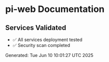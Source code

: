 # pi-web Documentation

## Services Validated
- ✅ All services deployment tested
- ✅ Security scan completed

Generated: Tue Jun 10 10:01:27 UTC 2025
